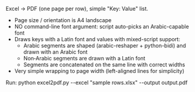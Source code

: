 Excel -> PDF (one page per row), simple "Key: Value" list.
- Page size / orientation is A4 landscape
- NO command-line font argument: script auto-picks an Arabic-capable font
- Draws keys with a Latin font and values with mixed-script support:
    * Arabic segments are shaped (arabic-reshaper + python-bidi) and drawn with an Arabic font
    * Non‑Arabic segments are drawn with a Latin font
    * Segments are concatenated on the same line with correct widths
- Very simple wrapping to page width (left-aligned lines for simplicity)

Run:
    python excel2pdf.py --excel "sample rows.xlsx" --output output.pdf
